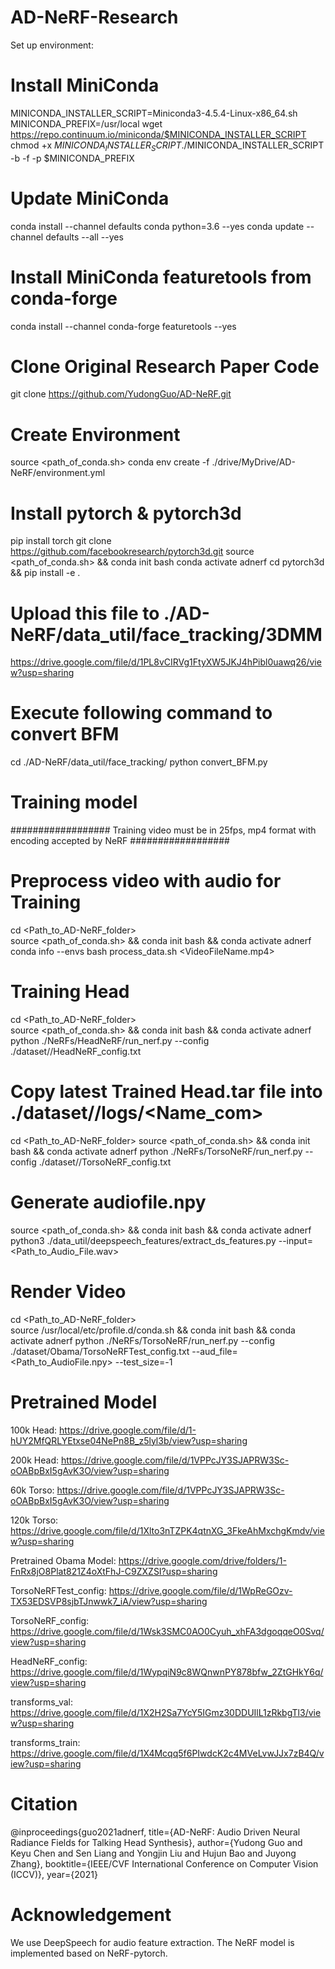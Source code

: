 # AD-NeRF-Research

Set up environment:


# Install MiniConda
MINICONDA_INSTALLER_SCRIPT=Miniconda3-4.5.4-Linux-x86_64.sh
MINICONDA_PREFIX=/usr/local
wget https://repo.continuum.io/miniconda/$MINICONDA_INSTALLER_SCRIPT
chmod +x $MINICONDA_INSTALLER_SCRIPT
./$MINICONDA_INSTALLER_SCRIPT -b -f -p $MINICONDA_PREFIX

# Update MiniConda
conda install --channel defaults conda python=3.6 --yes
conda update --channel defaults --all --yes

# Install MiniConda featuretools from conda-forge
conda install --channel conda-forge featuretools --yes

# Clone Original Research Paper Code
git clone https://github.com/YudongGuo/AD-NeRF.git

# Create Environment
source <path_of_conda.sh>
conda env create -f ./drive/MyDrive/AD-NeRF/environment.yml

# Install pytorch & pytorch3d
pip install torch
git clone https://github.com/facebookresearch/pytorch3d.git
source <path_of_conda.sh> && conda init bash
conda activate adnerf
cd pytorch3d && pip install -e .

# Upload this file to ./AD-NeRF/data_util/face_tracking/3DMM 
https://drive.google.com/file/d/1PL8vCIRVg1FtyXW5JKJ4hPibl0uawq26/view?usp=sharing

# Execute following command to convert BFM 
cd ./AD-NeRF/data_util/face_tracking/
python convert_BFM.py

# Training model
  ##################
  Training video must be in 25fps, mp4 format with encoding accepted by NeRF
  ##################
  # Preprocess video with audio for Training
  cd <Path_to_AD-NeRF_folder>  
  source <path_of_conda.sh> && conda init bash && conda activate adnerf
  conda info --envs
  bash process_data.sh <VideoFileName.mp4>
  
  # Training Head
  cd <Path_to_AD-NeRF_folder>  
  source <path_of_conda.sh> && conda init bash && conda activate adnerf
  python ./NeRFs/HeadNeRF/run_nerf.py --config ./dataset/<Name>/HeadNeRF_config.txt

  # Copy latest Trained Head.tar file into ./dataset/<Name>/logs/<Name_com>
  cd <Path_to_AD-NeRF_folder>
  source <path_of_conda.sh> && conda init bash && conda activate adnerf
  python ./NeRFs/TorsoNeRF/run_nerf.py --config ./dataset/<Name>/TorsoNeRF_config.txt

# Generate audiofile.npy
  source <path_of_conda.sh> && conda init bash && conda activate adnerf
  python3 ./data_util/deepspeech_features/extract_ds_features.py --input=<Path_to_Audio_File.wav>

  # Render Video
  cd <Path_to_AD-NeRF_folder>  
  source /usr/local/etc/profile.d/conda.sh && conda init bash && conda activate adnerf
  python ./NeRFs/TorsoNeRF/run_nerf.py --config ./dataset/Obama/TorsoNeRFTest_config.txt --aud_file=<Path_to_AudioFile.npy> --test_size=-1
  
# Pretrained Model
  100k Head: https://drive.google.com/file/d/1-hUY2MfQRLYEtxse04NePn8B_z5lyl3b/view?usp=sharing
  
  200k Head: https://drive.google.com/file/d/1VPPcJY3SJAPRW3Sc-oOABpBxI5gAvK3O/view?usp=sharing
  
  60k Torso: https://drive.google.com/file/d/1VPPcJY3SJAPRW3Sc-oOABpBxI5gAvK3O/view?usp=sharing
  
  120k Torso: https://drive.google.com/file/d/1Xlto3nTZPK4qtnXG_3FkeAhMxchgKmdv/view?usp=sharing
  
  Pretrained Obama Model: https://drive.google.com/drive/folders/1-FnRx8jO8Plat821Z4oXtFhJ-C9ZXZSI?usp=sharing
  
  TorsoNeRFTest_config: https://drive.google.com/file/d/1WpReGOzv-TX53EDSVP8sjbTJnwwk7_iA/view?usp=sharing
  
  TorsoNeRF_config: https://drive.google.com/file/d/1Wsk3SMC0AO0Cyuh_xhFA3dgoqqeO0Svq/view?usp=sharing
  
  HeadNeRF_config: https://drive.google.com/file/d/1WypqiN9c8WQnwnPY878bfw_2ZtGHkY6q/view?usp=sharing
  
  transforms_val: https://drive.google.com/file/d/1X2H2Sa7YcY5IGmz30DDUIlL1zRkbgTl3/view?usp=sharing
  
  transforms_train: https://drive.google.com/file/d/1X4Mcqq5f6PIwdcK2c4MVeLvwJJx7zB4Q/view?usp=sharing

# Citation
  @inproceedings{guo2021adnerf,
  title={AD-NeRF: Audio Driven Neural Radiance Fields for Talking Head Synthesis},
  author={Yudong Guo and Keyu Chen and Sen Liang and Yongjin Liu and Hujun Bao and Juyong Zhang},
  booktitle={IEEE/CVF International Conference on Computer Vision (ICCV)},
  year={2021}

# Acknowledgement
  We use DeepSpeech for audio feature extraction. The NeRF model is implemented based on NeRF-pytorch.





